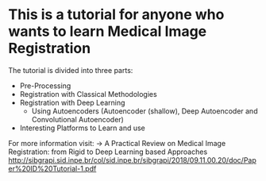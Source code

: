 # This is a tutorial for anyone who wants to learn Medical Image Registration

The tutorial is divided into three parts:
- Pre-Processing
- Registration with Classical Methodologies
- Registration with Deep Learning 
  - Using Autoencoders (Autoencoder (shallow), Deep Autoencoder and Convolutional Autoencoder)
- Interesting Platforms to Learn and use

For more information visit: -> A Practical Review on Medical Image Registration: from Rigid to Deep Learning based Approaches
http://sibgrapi.sid.inpe.br/col/sid.inpe.br/sibgrapi/2018/09.11.00.20/doc/Paper%20ID%20Tutorial-1.pdf



